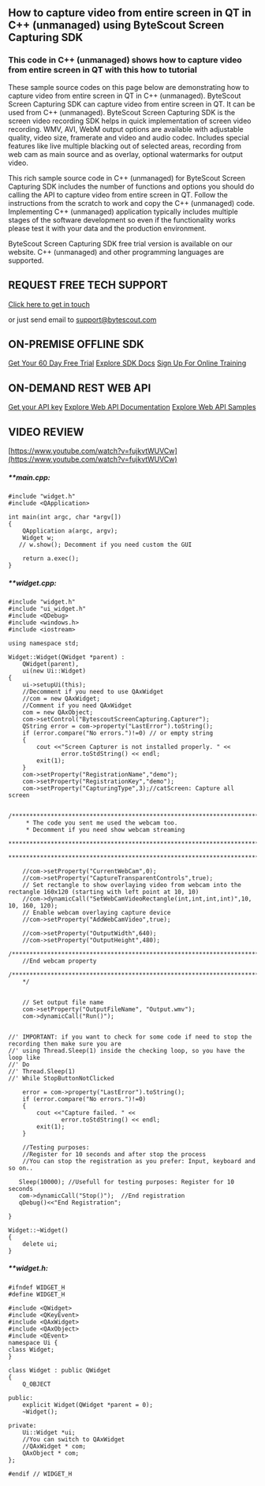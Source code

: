 ## How to capture video from entire screen in QT in C++ (unmanaged) using ByteScout Screen Capturing SDK

### This code in C++ (unmanaged) shows how to capture video from entire screen in QT with this how to tutorial

These sample source codes on this page below are demonstrating how to capture video from entire screen in QT in C++ (unmanaged). ByteScout Screen Capturing SDK can capture video from entire screen in QT. It can be used from C++ (unmanaged). ByteScout Screen Capturing SDK is the screen video recording SDK helps in quick implementation of screen video recording. WMV, AVI, WebM output options are available with adjustable quality, video size, framerate and video and audio codec. Includes special features like live multiple blacking out of selected areas, recording from web cam as main source and as overlay, optional watermarks for output video.

This rich sample source code in C++ (unmanaged) for ByteScout Screen Capturing SDK includes the number of functions and options you should do calling the API to capture video from entire screen in QT. Follow the instructions from the scratch to work and copy the C++ (unmanaged) code. Implementing C++ (unmanaged) application typically includes multiple stages of the software development so even if the functionality works please test it with your data and the production environment.

ByteScout Screen Capturing SDK free trial version is available on our website. C++ (unmanaged) and other programming languages are supported.

## REQUEST FREE TECH SUPPORT

[Click here to get in touch](https://bytescout.zendesk.com/hc/en-us/requests/new?subject=ByteScout%20Screen%20Capturing%20SDK%20Question)

or just send email to [support@bytescout.com](mailto:support@bytescout.com?subject=ByteScout%20Screen%20Capturing%20SDK%20Question) 

## ON-PREMISE OFFLINE SDK 

[Get Your 60 Day Free Trial](https://bytescout.com/download/web-installer?utm_source=github-readme)
[Explore SDK Docs](https://bytescout.com/documentation/index.html?utm_source=github-readme)
[Sign Up For Online Training](https://academy.bytescout.com/)


## ON-DEMAND REST WEB API

[Get your API key](https://pdf.co/documentation/api?utm_source=github-readme)
[Explore Web API Documentation](https://pdf.co/documentation/api?utm_source=github-readme)
[Explore Web API Samples](https://github.com/bytescout/ByteScout-SDK-SourceCode/tree/master/PDF.co%20Web%20API)

## VIDEO REVIEW

[https://www.youtube.com/watch?v=fujkvtWUVCw](https://www.youtube.com/watch?v=fujkvtWUVCw)




<!-- code block begin -->

##### ****main.cpp:**
    
```
#include "widget.h"
#include <QApplication>

int main(int argc, char *argv[])
{
    QApplication a(argc, argv);
    Widget w;
   // w.show(); Decomment if you need custom the GUI

    return a.exec();
}

```

<!-- code block end -->    

<!-- code block begin -->

##### ****widget.cpp:**
    
```
#include "widget.h"
#include "ui_widget.h"
#include <QDebug>
#include <windows.h>
#include <iostream>

using namespace std;

Widget::Widget(QWidget *parent) :
    QWidget(parent),
    ui(new Ui::Widget)
{
    ui->setupUi(this);
    //Decomment if you need to use QAxWidget
    //com = new QAxWidget;
    //Comment if you need QAxWidget
    com = new QAxObject;
    com->setControl("BytescoutScreenCapturing.Capturer");
    QString error = com->property("LastError").toString();
    if (error.compare("No errors.")!=0) // or empty string
    {
        cout <<"Screen Capturer is not installed properly. " <<
               error.toStdString() << endl;
        exit(1);
    }
    com->setProperty("RegistrationName","demo");
    com->setProperty("RegistrationKey","demo");
    com->setProperty("CapturingType",3);//catScreen: Capture all screen

    /************************************************************************************
     * The code you sent me used the webcam too.
     * Decomment if you need show webcam streaming
     *************************************************************************************
     *************************************************************************************/

    //com->setProperty("CurrentWebCam",0);
    //com->setProperty("CaptureTransparentControls",true);
    // Set rectangle to show overlaying video from webcam into the rectangle 160x120 (starting with left point at 10, 10)
    //com->dynamicCall("SetWebCamVideoRectangle(int,int,int,int)",10, 10, 160, 120);
    // Enable webcam overlaying capture device
    //com->setProperty("AddWebCamVideo",true);

    //com->setProperty("OutputWidth",640);
    //com->setProperty("OutputHeight",480);
    /**************************************************************************************
    //End webcam property
    /***************************************************************************************
    */


    // Set output file name
    com->setProperty("OutputFileName", "Output.wmv");
    com->dynamicCall("Run()");


//' IMPORTANT: if you want to check for some code if need to stop the recording then make sure you are 
//' using Thread.Sleep(1) inside the checking loop, so you have the loop like
//' Do 
//' Thread.Sleep(1) 
//' While StopButtonNotClicked

    error = com->property("LastError").toString();
    if (error.compare("No errors.")!=0)
    {
        cout <<"Capture failed. " <<
               error.toStdString() << endl;
        exit(1);
    }

    //Testing purposes:
    //Register for 10 seconds and after stop the process
    //You can stop the registration as you prefer: Input, keyboard and so on..

   Sleep(10000); //Usefull for testing purposes: Register for 10 seconds
   com->dynamicCall("Stop()");  //End registration
   qDebug()<<"End Registration";

}

Widget::~Widget()
{
    delete ui;
}

```

<!-- code block end -->    

<!-- code block begin -->

##### ****widget.h:**
    
```
#ifndef WIDGET_H
#define WIDGET_H

#include <QWidget>
#include <QKeyEvent>
#include <QAxWidget>
#include <QAxObject>
#include <QEvent>
namespace Ui {
class Widget;
}

class Widget : public QWidget
{
    Q_OBJECT
    
public:
    explicit Widget(QWidget *parent = 0);
    ~Widget();
    
private:
    Ui::Widget *ui;
    //You can switch to QAxWidget
    //QAxWidget * com;
    QAxObject * com;
};

#endif // WIDGET_H

```

<!-- code block end -->